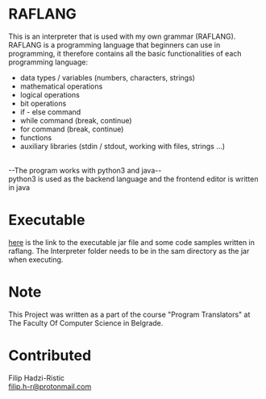 # RAFLANG
This is an interpreter that is used with my own grammar (RAFLANG).<br>
RAFLANG is a programming language that beginners can use in programming,
it therefore contains all the basic functionalities of each programming language:<br>

- data types / variables (numbers, characters, strings)<br>
- mathematical operations<br>
- logical operations<br>
- bit operations<br>
- if - else command<br>
- while command (break, continue)<br>
- for command (break, continue)<br>
- functions<br>
- auxiliary libraries (stdin / stdout, working with files, strings ...)<br><br>

--The program works with python3 and java--<br>
python3 is used as the backend language and the frontend editor is written in java

# Executable
[here](https://github.com/filiph-r/RAFLANG/tree/master/exec) is the link to the executable jar file and some code samples written in raflang. The Interpreter folder needs to be in the sam directory as the jar when executing.

# Note
This Project was written as a part of the course "Program Translators" at The Faculty Of Computer Science in Belgrade.

# Contributed
Filip Hadzi-Ristic<br>
filip.h-r@protonmail.com<br>

